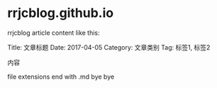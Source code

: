 # rrjcblog.github.io
rrjcblog
article content like this:

Title: 文章标题
Date: 2017-04-05
Category: 文章类别
Tag: 标签1, 标签2

内容

file extensions end with .md
bye bye
